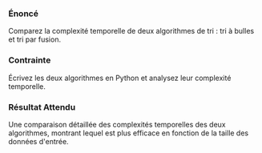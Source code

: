 ### Énoncé

Comparez la complexité temporelle de deux algorithmes de tri : tri à bulles et tri par fusion.

### Contrainte

Écrivez les deux algorithmes en Python et analysez leur complexité temporelle.

### Résultat Attendu

Une comparaison détaillée des complexités temporelles des deux algorithmes, montrant lequel est plus efficace en fonction de la taille des données d'entrée.